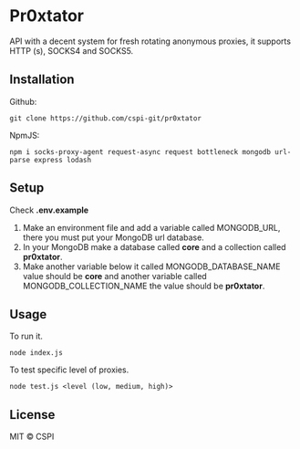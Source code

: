 # Pr0xtator
API with a decent system for fresh rotating anonymous proxies, it supports HTTP (s), SOCKS4 and SOCKS5.

## Installation
Github:
```
git clone https://github.com/cspi-git/pr0xtator
```

NpmJS:
```
npm i socks-proxy-agent request-async request bottleneck mongodb url-parse express lodash
```

## Setup
Check **.env.example**

1. Make an environment file and add a variable called MONGODB_URL, there you must put your MongoDB url database.
2. In your MongoDB make a database called **core** and a collection called **pr0xtator**.
3. Make another variable below it called MONGODB_DATABASE_NAME value should be **core** and another variable called MONGODB_COLLECTION_NAME the value should be **pr0xtator**.

## Usage
To run it.
```
node index.js
```

To test specific level of proxies.
```
node test.js <level (low, medium, high)>
```

## License
MIT © CSPI